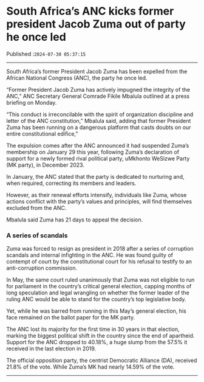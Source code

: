 # South Africa’s ANC kicks former president Jacob Zuma out of party he once led

Published :`2024-07-30 05:37:15`

---

South Africa’s former President Jacob Zuma has been expelled from the African National Congress (ANC), the party he once led.

“Former President Jacob Zuma has actively impugned the integrity of the ANC,” ANC Secretary General Comrade Fikile Mbalula outlined at a press briefing on Monday.

“This conduct is irreconcilable with the spirit of organization discipline and letter of the ANC constitution,” Mbalula said, adding that former President Zuma has been running on a dangerous platform that casts doubts on our entire constitutional edifice,”

The expulsion comes after the ANC announced it had suspended Zuma’s membership on January 29 this year, following Zuma’s declaration of support for a newly formed rival political party, uMkhonto WeSizwe Party (MK party), in December 2023.

In January, the ANC stated that the party is dedicated to nurturing and, when required, correcting its members and leaders.

However, as their renewal efforts intensify, individuals like Zuma, whose actions conflict with the party’s values and principles, will find themselves excluded from the ANC.

Mbalula said Zuma has 21 days to appeal the decision.

### A series of scandals

Zuma was forced to resign as president in 2018 after a series of corruption scandals and internal infighting in the ANC. He was found guilty of contempt of court by the constitutional court for his refusal to testify to an anti-corruption commission.

In May, the same court ruled unanimously that Zuma was not eligible to run for parliament in the country’s critical general election, capping months of long speculation and legal wrangling on whether the former leader of the ruling ANC would be able to stand for the country’s top legislative body.

Yet, while he was barred from running in this May’s general election, his face remained on the ballot paper for the MK party.

The ANC lost its majority for the first time in 30 years in that election, marking the biggest political shift in the country since the end of apartheid. Support for the ANC dropped to 40.18%, a huge slump from the 57.5% it received in the last election in 2019.

The official opposition party, the centrist Democratic Alliance (DA), received 21.8% of the vote. While Zuma’s MK had nearly 14.59% of the vote.

---

